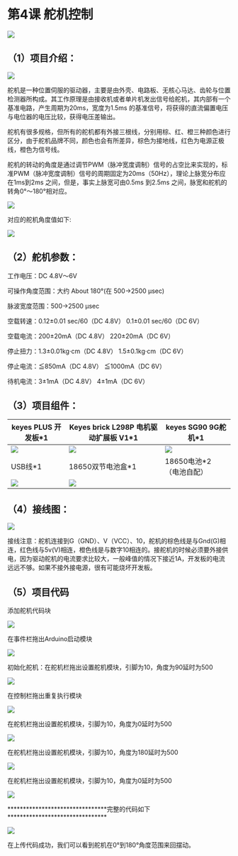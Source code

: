

# 第4课 舵机控制

![](../../media/ebfc39b179ba70727ddf81ce6817deb5.png)

## （1）项目介绍：


![](../../media/69be958142b773acdae33eeef12afed7.png)

舵机是一种位置伺服的驱动器，主要是由外壳、电路板、无核心马达、齿轮与位置检测器所构成。其工作原理是由接收机或者单片机发出信号给舵机，其内部有一个基准电路，产生周期为20ms，宽度为1.5ms
的基准信号，将获得的直流偏置电压与电位器的电压比较，获得电压差输出。

舵机有很多规格，但所有的舵机都有外接三根线，分别用棕、红、橙三种颜色进行区分，由于舵机品牌不同，颜色也会有所差异，棕色为接地线，红色为电源正极线，橙色为信号线。

舵机的转动的角度是通过调节PWM（脉冲宽度调制）信号的占空比来实现的，标准PWM（脉冲宽度调制）信号的周期固定为20ms（50Hz），理论上脉宽分布应在1ms到2ms
之间，但是，事实上脉宽可由0.5ms 到2.5ms
之间，脉宽和舵机的转角0°～180°相对应。

![](../../media/48fb6072ed3712ea4c4c755adbcdc2a6.png)

对应的舵机角度值如下:

![](../../media/6e2de00c4c08cecef16531adfbba6bf2.png)

## （2）舵机参数：

工作电压：DC 4.8V〜6V

可操作角度范围：大约 About 180°(在 500→2500 μsec)

脉波宽度范围：500→2500 μsec

空载转速：0.12±0.01 sec/60（DC 4.8V） 0.1±0.01 sec/60（DC 6V）

空载电流：200±20mA（DC 4.8V） 220±20mA（DC 6V）

停止扭力：1.3±0.01kg·cm（DC 4.8V） 1.5±0.1kg·cm（DC 6V）

停止电流：≦850mA（DC 4.8V） ≦1000mA（DC 6V）

待机电流：3±1mA（DC 4.8V） 4±1mA（DC 6V）

## （3）项目组件：


|keyes PLUS 开发板*1|Keyes brick L298P 电机驱动扩展板 V1*1|keyes SG90 9G舵机*1|
|-|-|-|
|![](../../media/d9ad1b030b310a80066f8fb541f65f96.png)|![](../../media/3dca1bdd1d1420c1d12b16cbf52fee00.png)|![](../../media/2afd42eb9da6d4a1efa4755458ab2a42.png)|
|USB线*1|18650双节电池盒*1|18650电池*2 （电池自配）|
|![](../../media/260c62fe8edae84c7a302160a3667ce5.png)|![](../../media/c5bf59a8e5cdded95c02334369ab6fdd.png)|




## （4）接线图：

![](../../media/6d995290562680c7c0a2b98c80ec0d42.png)

接线注意：舵机连接到G（GND）、V（VCC）、10，舵机的棕色线是与Gnd(G)相连，红色线与5v(V)相连，橙色线是与数字10相连的。接舵机的时候必须要外接供电，因为驱动舵机的电流要求比较大，一般峰值的情况下接近1A，开发板的电流远远不够。如果不接外接电源，很有可能烧坏开发板。

## （5）项目代码

添加舵机代码块

![](../../media/516245d08efa67088b6717bd59b4e80e.png)

在事件栏拖出Arduino启动模块

![](../../media/f1eca95132e1503e971e5fb42b70bfaa.png)

初始化舵机：在舵机栏拖出设置舵机模块，引脚为10，角度为90延时为500

![](../../media/4b45a28d13434a7c9bacbaabf154cb32.png)

在控制栏拖出重复执行模块

![](../../media/f378cba5a05790ec636d27bc22dd3851.png)

在舵机栏拖出设置舵机模块，引脚为10，角度为0延时为500

![](../../media/bd96be1d5ae150625a0037be415dc19c.png)

在舵机栏拖出设置舵机模块，引脚为10，角度为180延时为500

![](../../media/d77ae6b2557cd73dde4fba83ad08a341.png)

在舵机栏拖出设置舵机模块，引脚为10，角度为0延时为500

![](../../media/bd96be1d5ae150625a0037be415dc19c.png)

\*\*\*\*\*\*\*\*\*\*\*\*\*\*\*\*\*\*\*\*\*\*\*\*\*\*\*\*\*\*\*\*完整的代码如下\*\*\*\*\*\*\*\*\*\*\*\*\*\*\*\*\*\*\*\*\*\*\*\*\*\*\*\*\*\*\*\*

![](../../media/113c6558217dfdf3f2ce062c2627bf0a.png)

在上传代码成功，我们可以看到舵机在0°到180°角度范围来回摆动。



